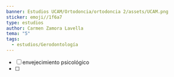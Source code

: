 ```yaml
---
banner: Estudios UCAM/Ortodoncia/ortodoncia 2/assets/UCAM.png
sticker: emoji//1f6a7
type: estudios
author: Carmen Zamora Lavella
tema: "5"
tags:
  - estudios/Gerodontología
---
```

- [ ] envejecimiento psicológico
- [ ] 